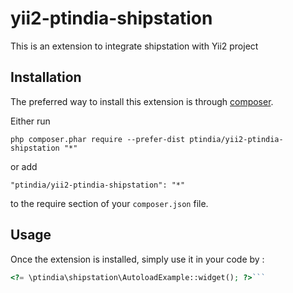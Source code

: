 yii2-ptindia-shipstation
========================
This is an extension to integrate shipstation with Yii2 project

Installation
------------

The preferred way to install this extension is through [composer](http://getcomposer.org/download/).

Either run

```
php composer.phar require --prefer-dist ptindia/yii2-ptindia-shipstation "*"
```

or add

```
"ptindia/yii2-ptindia-shipstation": "*"
```

to the require section of your `composer.json` file.


Usage
-----

Once the extension is installed, simply use it in your code by  :

```php
<?= \ptindia\shipstation\AutoloadExample::widget(); ?>```